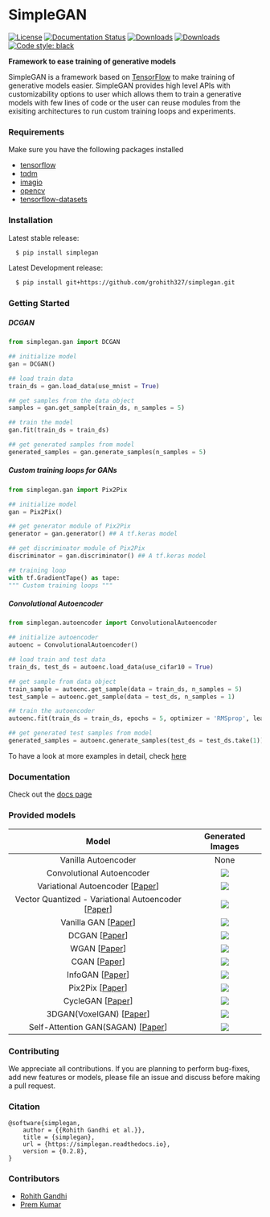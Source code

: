 # SimpleGAN

[![License](http://img.shields.io/badge/license-MIT-brightgreen.svg?style=flat)](LICENSE) [![Documentation Status](https://readthedocs.org/projects/simplegan/badge/?version=latest)](https://simplegan.readthedocs.io/en/latest/?badge=latest) [![Downloads](https://pepy.tech/badge/simplegan)](https://pepy.tech/project/simplegan) [![Downloads](https://pepy.tech/badge/simplegan/month)](https://pepy.tech/project/simplegan/month) [![Code style: black](https://img.shields.io/badge/code%20style-black-000000.svg)](https://github.com/psf/black)

**Framework to ease training of generative models**

SimpleGAN is a framework based on [TensorFlow](https://www.tensorflow.org/) to make training of generative models easier. SimpleGAN provides high level APIs with customizability options to user which allows them to train a generative models with few lines of code or the user can reuse modules from the exisiting architectures to run custom training loops and experiments.
### Requirements
Make sure you have the following packages installed
* [tensorflow](https://www.tensorflow.org/install)
* [tqdm](https://github.com/tqdm/tqdm#latest-pypi-stable-release)
* [imagio](https://pypi.org/project/imageio/)
* [opencv](https://pypi.org/project/opencv-python/)
* [tensorflow-datasets](https://www.tensorflow.org/datasets/overview#installation)
### Installation
Latest stable release:
```bash
  $ pip install simplegan
```
Latest Development release:
```bash
  $ pip install git+https://github.com/grohith327/simplegan.git
```
### Getting Started
##### DCGAN
```python
from simplegan.gan import DCGAN

## initialize model
gan = DCGAN() 

## load train data
train_ds = gan.load_data(use_mnist = True)

## get samples from the data object
samples = gan.get_sample(train_ds, n_samples = 5)

## train the model
gan.fit(train_ds = train_ds)

## get generated samples from model
generated_samples = gan.generate_samples(n_samples = 5)
```
##### Custom training loops for GANs
```python
from simplegan.gan import Pix2Pix

## initialize model
gan = Pix2Pix()

## get generator module of Pix2Pix
generator = gan.generator() ## A tf.keras model

## get discriminator module of Pix2Pix
discriminator = gan.discriminator() ## A tf.keras model

## training loop
with tf.GradientTape() as tape:
""" Custom training loops """
```
##### Convolutional Autoencoder
```python
from simplegan.autoencoder import ConvolutionalAutoencoder

## initialize autoencoder
autoenc = ConvolutionalAutoencoder()

## load train and test data
train_ds, test_ds = autoenc.load_data(use_cifar10 = True)

## get sample from data object
train_sample = autoenc.get_sample(data = train_ds, n_samples = 5)
test_sample = autoenc.get_sample(data = test_ds, n_samples = 1)

## train the autoencoder
autoenc.fit(train_ds = train_ds, epochs = 5, optimizer = 'RMSprop', learning_rate = 0.002)

## get generated test samples from model
generated_samples = autoenc.generate_samples(test_ds = test_ds.take(1))
```
To have a look at more examples in detail, check [here](examples)
### Documentation
Check out the [docs page](https://simplegan.readthedocs.io/en/latest/)
### Provided models
| Model | Generated Images |
|:---------:|:--------------:|
| Vanilla Autoencoder | None |
| Convolutional Autoencoder | ![](https://github.com/grohith327/simplegan/blob/master/assets/mnist_conv_ae.png) |
| Variational Autoencoder [[Paper](https://arxiv.org/abs/1312.6114)] | ![](https://github.com/grohith327/simplegan/blob/master/assets/vae.jpeg) |
| Vector Quantized - Variational Autoencoder [[Paper](https://arxiv.org/abs/1711.00937)] | ![](https://github.com/grohith327/simplegan/blob/master/assets/vq_vae.png) |
| Vanilla GAN [[Paper](https://arxiv.org/abs/1406.2661)] | ![](https://github.com/grohith327/simplegan/blob/master/assets/GAN.png) |
| DCGAN [[Paper](https://arxiv.org/abs/1511.06434)] | ![](https://github.com/grohith327/simplegan/blob/master/assets/DCGAN.png) |
| WGAN [[Paper](https://arxiv.org/abs/1701.07875)] | ![](https://github.com/grohith327/simplegan/blob/master/assets/WGAN.png) |
| CGAN [[Paper](https://arxiv.org/abs/1411.1784)] | ![](https://github.com/grohith327/simplegan/blob/master/assets/CGAN.png) |
| InfoGAN [[Paper](https://arxiv.org/abs/1606.03657)] | ![](https://github.com/grohith327/simplegan/blob/master/assets/InfoGAN.png) |
| Pix2Pix [[Paper](https://arxiv.org/abs/1611.07004)] | ![](https://github.com/grohith327/simplegan/blob/master/assets/Pix2Pix.png) |
| CycleGAN [[Paper](https://arxiv.org/abs/1703.10593)] | ![](https://github.com/grohith327/simplegan/blob/master/assets/CycleGAN.png) |
| 3DGAN(VoxelGAN) [[Paper](http://3dgan.csail.mit.edu/papers/3dgan_nips.pdf)] | ![](https://github.com/grohith327/simplegan/blob/master/assets/3DGAN.png) |
| Self-Attention GAN(SAGAN) [[Paper](https://arxiv.org/pdf/1805.08318.pdf)] | ![](https://github.com/grohith327/simplegan/blob/master/assets/SAGAN.png) |


### Contributing
We appreciate all contributions. If you are planning to perform bug-fixes, add new features or models, please file an issue and discuss before making a pull request.
### Citation
```
@software{simplegan,
    author = {{Rohith Gandhi et al.}},
    title = {simplegan},
    url = {https://simplegan.readthedocs.io},
    version = {0.2.8},
}
```
### Contributors 
* [Rohith Gandhi](https://github.com/grohith327)
* [Prem Kumar](https://github.com/Prem-kumar27)
